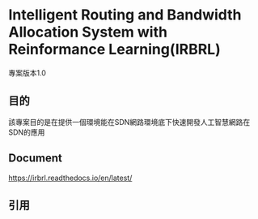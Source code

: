 # Intelligent Routing and Bandwidth Allocation System with Reinformance Learning(IRBRL)

專案版本1.0

## 目的
該專案目的是在提供一個環境能在SDN網路環境底下快速開發人工智慧網路在SDN的應用
## Document
https://irbrl.readthedocs.io/en/latest/

## 引用

